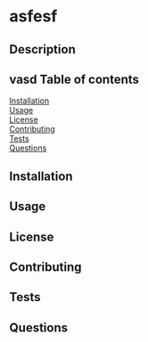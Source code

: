 # asfesf

Description
------------
vasd
Table of contents
---------------
[Installation](#Installation)<br />
[Usage](#Usage)<br />
[License](#License)<br />
[Contributing](#Contributing)<br />
[Tests](#Tests)<br />
[Questions](#Questions)

Installation
-------------------

Usage
-------------

License
------------------

Contributing
-----------------------

Tests
---------------

Questions
----------

